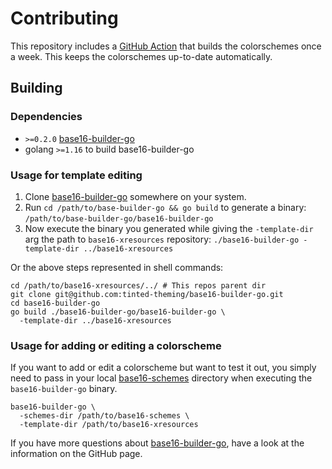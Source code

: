 # Contributing

This repository includes a [GitHub Action][3] that builds the
colorschemes once a week. This keeps the colorschemes up-to-date
automatically.

## Building

### Dependencies

- `>=0.2.0` [base16-builder-go][1]
- golang `>=1.16` to build base16-builder-go

### Usage for template editing

1. Clone [base16-builder-go][1] somewhere on your system.
1. Run `cd /path/to/base-builder-go && go build` to generate a binary:
`/path/to/base-builder-go/base16-builder-go`
1. Now execute the binary you generated while giving the `-template-dir`
arg the path to `base16-xresources` repository: `./base16-builder-go
-template-dir ../base16-xresources`

Or the above steps represented in shell commands:

```shell 
cd /path/to/base16-xresources/../ # This repos parent dir 
git clone git@github.com:tinted-theming/base16-builder-go.git
cd base16-builder-go
go build ./base16-builder-go/base16-builder-go \
  -template-dir ../base16-xresources
```

### Usage for adding or editing a colorscheme

If you want to add or edit a colorscheme but want to test it out, you
simply need to pass in your local [base16-schemes][2] directory when
executing the `base16-builder-go` binary.

```shell
base16-builder-go \
  -schemes-dir /path/to/base16-schemes \
  -template-dir /path/to/base16-xresources
```

If you have more questions about [base16-builder-go][1], have a look at
the information on the GitHub page.

[1]: https://github.com/tinted-theming/base16-builder-go
[2]: https://github.com/tinted-theming/base16-schemes
[3]: .github/workflows/update.yml
